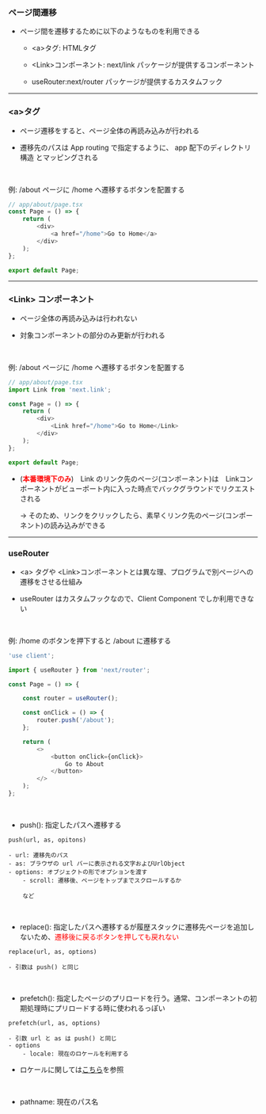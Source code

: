 ### ページ間遷移

- ページ間を遷移するために以下のようなものを利用できる
    - \<a\>タグ: HTMLタグ

    - \<Link\>コンポーネント: next/link パッケージが提供するコンポーネント

    - useRouter:next/router パッケージが提供するカスタムフック

---

### \<a\>タグ

- ページ遷移をすると、ページ全体の再読み込みが行われる

- 遷移先のパスは App routing で指定するように、 app 配下のディレクトリ構造 とマッピングされる

<br>

例: /about ページに /home へ遷移するボタンを配置する
```ts
// app/about/page.tsx
const Page = () => {
    return (
        <div>
            <a href="/home">Go to Home</a>
        </div>
    );
};

export default Page;
```

----

### \<Link\> コンポーネント

- ページ全体の再読み込みは行われない

- 対象コンポーネントの部分のみ更新が行われる

<br>

例: /about ページに /home へ遷移するボタンを配置する
```ts
// app/about/page.tsx
import Link from 'next.link';

const Page = () => {
    return (
        <div>
            <Link href="/home">Go to Home</Link>
        </div>
    );
};

export default Page;
```

- (<font color="red">**本番環境下のみ**</font>)　Link のリンク先のページ(コンポーネント)は　Linkコンポーネントがビューポート内に入った時点でバックグラウンドでリクエストされる  

     -> そのため、リンクをクリックしたら、素早くリンク先のページ(コンポーネント)の読み込みができる

---

### useRouter

- \<a\> タグや \<Link\>コンポーネントとは異な理、プログラムで別ページへの遷移をさせる仕組み

- useRouter はカスタムフックなので、Client Component でしか利用できない

<br>

例: /home のボタンを押下すると /about に遷移する

```ts
'use client';

import { useRouter } from 'next/router';

const Page = () => {

    const router = useRouter();

    const onClick = () => {
        router.push('/about');
    };

    return (
        <>
            <button onClick={onClick}>
                Go to About
            </button>
        </>
    );
};
```

<br>

- push(): 指定したパスへ遷移する

```
push(url, as, opitons)

- url: 遷移先のパス
- as: ブラウザの url バーに表示される文字およびUrlObject
- options: オブジェクトの形でオプションを渡す
    - scroll: 遷移後、ページをトップまでスクロールするか

    など
```

<br>

- replace(): 指定したパスへ遷移するが履歴スタックに遷移先ページを追加しないため、<font color="red">遷移後に戻るボタンを押しても戻れない</font>

```
replace(url, as, options)

- 引数は push() と同じ
```

<br>

- prefetch(): 指定したページのプリロードを行う。通常、コンポーネントの初期処理時にプリロードする時に使われるっぽい

```
prefetch(url, as, options)

- 引数 url と as は push() と同じ
- options
    - locale: 現在のロケールを利用する
```
* ロケールに関しては[こちら](https://zenn.dev/steelydylan/articles/nextjs-with-i18n)を参照

<br>

- pathname: 現在のパス名

